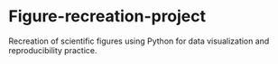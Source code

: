 # Figure-recreation-project
Recreation of scientific figures using Python for data visualization and reproducibility practice.
